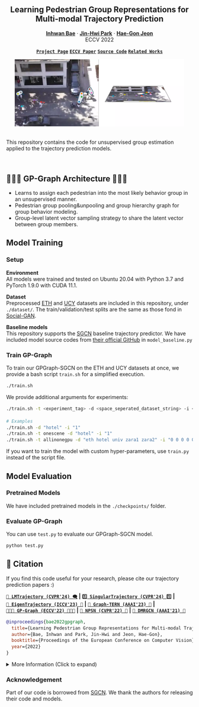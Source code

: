<h2 align="center">Learning Pedestrian Group Representations for<br>Multi-modal Trajectory Prediction</h2>
<p align="center">
  <a href="https://InhwanBae.github.io/"><strong>Inhwan Bae</strong></a>
  ·  
  <a href="https://scholar.google.com/citations?user=0B-YoigAAAAJ"><strong>Jin-Hwi Park</strong></a>
  ·
  <a href="https://scholar.google.com/citations?user=Ei00xroAAAAJ"><strong>Hae-Gon Jeon</strong></a>
  <br>
  ECCV 2022
</p>

<p align="center">
  <a href="https://inhwanbae.github.io/publication/gpgraph/"><strong><code>Project Page</code></strong></a>
  <a href="https://arxiv.org/abs/2207.09953"><strong><code>ECCV Paper</code></strong></a>
  <a href="https://github.com/InhwanBae/GPGraph"><strong><code>Source Code</code></strong></a>
  <a href="#-citation"><strong><code>Related Works</code></strong></a>
</p>

<div align='center'>
  <img src="img/gpgraph-teaser-animated.webp" width=45%>
  <img src="img/gpgraph-hierarchy-animated.webp" width=45%>
</div>

<br>This repository contains the code for unsupervised group estimation applied to the trajectory prediction models.

<br>

## 🧑‍🤝‍🧑 GP-Graph Architecture 🧑‍🤝‍🧑
* Learns to assign each pedestrian into the most likely behavior group in an unsupervised manner.
* Pedestrian group pooling&unpooling and group hierarchy graph for group behavior modeling.
* Group-level latent vector sampling strategy to share the latent vector between group members.


## Model Training
### Setup
**Environment**
<br>All models were trained and tested on Ubuntu 20.04 with Python 3.7 and PyTorch 1.9.0 with CUDA 11.1.

**Dataset**
<br>Preprocessed [ETH](https://data.vision.ee.ethz.ch/cvl/aem/ewap_dataset_full.tgz) and [UCY](https://graphics.cs.ucy.ac.cy/research/downloads/crowd-data) datasets are included in this repository, under `./dataset/`. 
The train/validation/test splits are the same as those fond in [Social-GAN](https://github.com/agrimgupta92/sgan).

**Baseline models**
<br>This repository supports the [SGCN](https://arxiv.org/abs/2104.01528) baseline trajectory predictor.
We have included model source codes from [their official GitHub](https://github.com/shuaishiliu/SGCN/tree/0ff25cedc04852803787196e83c0bb941d724fc2) in `model_baseline.py` 

### Train GP-Graph
To train our GPGraph-SGCN on the ETH and UCY datasets at once, we provide a bash script `train.sh` for a simplified execution.
```bash
./train.sh
```
We provide additional arguments for experiments: 
```bash
./train.sh -t <experiment_tag> -d <space_seperated_dataset_string> -i <space_seperated_gpu_id_string>

# Examples
./train.sh -d "hotel" -i "1"
./train.sh -t onescene -d "hotel" -i "1"
./train.sh -t allinonegpu -d "eth hotel univ zara1 zara2" -i "0 0 0 0 0"
```
If you want to train the model with custom hyper-parameters, use `train.py` instead of the script file.


## Model Evaluation
### Pretrained Models
We have included pretrained models in the `./checkpoints/` folder.

### Evaluate GP-Graph
You can use `test.py` to evaluate our GPGraph-SGCN model. 
```bash
python test.py
```


## 📖 Citation
If you find this code useful for your research, please cite our trajectory prediction papers :)

[**`💬 LMTrajectory (CVPR'24) 🗨️`**](https://github.com/InhwanBae/LMTrajectory) **|**
[**`1️⃣ SingularTrajectory (CVPR'24) 1️⃣`**](https://github.com/InhwanBae/SingularTrajectory) **|**
[**`🌌 EigenTrajectory (ICCV'23) 🌌`**](https://github.com/InhwanBae/EigenTrajectory) **|** 
[**`🚩 Graph‑TERN (AAAI'23) 🚩`**](https://github.com/InhwanBae/GraphTERN) **|**
[**`🧑‍🤝‍🧑 GP‑Graph (ECCV'22) 🧑‍🤝‍🧑`**](https://github.com/InhwanBae/GPGraph) **|**
[**`🎲 NPSN (CVPR'22) 🎲`**](https://github.com/InhwanBae/NPSN) **|**
[**`🧶 DMRGCN (AAAI'21) 🧶`**](https://github.com/InhwanBae/DMRGCN)

```bibtex
@inproceedings{bae2022gpgraph,
  title={Learning Pedestrian Group Representations for Multi-modal Trajectory Prediction},
  author={Bae, Inhwan and Park, Jin-Hwi and Jeon, Hae-Gon},
  booktitle={Proceedings of the European Conference on Computer Vision},
  year={2022}
}
```
<details>
  <summary>More Information (Click to expand)</summary>

```bibtex
@inproceedings{bae2024lmtrajectory,
  title={Can Language Beat Numerical Regression? Language-Based Multimodal Trajectory Prediction},
  author={Bae, Inhwan and Lee, Junoh and Jeon, Hae-Gon},
  booktitle={Proceedings of the IEEE/CVF Conference on Computer Vision and Pattern Recognition},
  year={2024}
}

@inproceedings{bae2024singulartrajectory,
  title={SingularTrajectory: Universal Trajectory Predictor Using Diffusion Model},
  author={Bae, Inhwan and Park, Young-Jae and Jeon, Hae-Gon},
  booktitle={Proceedings of the IEEE/CVF Conference on Computer Vision and Pattern Recognition},
  year={2024}
}

@inproceedings{bae2023eigentrajectory,
  title={EigenTrajectory: Low-Rank Descriptors for Multi-Modal Trajectory Forecasting},
  author={Bae, Inhwan and Oh, Jean and Jeon, Hae-Gon},
  booktitle={Proceedings of the IEEE/CVF International Conference on Computer Vision},
  year={2023}
}

@article{bae2023graphtern,
  title={A Set of Control Points Conditioned Pedestrian Trajectory Prediction},
  author={Bae, Inhwan and Jeon, Hae-Gon},
  journal={Proceedings of the AAAI Conference on Artificial Intelligence},
  year={2023}
}

@inproceedings{bae2022npsn,
  title={Non-Probability Sampling Network for Stochastic Human Trajectory Prediction},
  author={Bae, Inhwan and Park, Jin-Hwi and Jeon, Hae-Gon},
  booktitle={Proceedings of the IEEE/CVF Conference on Computer Vision and Pattern Recognition},
  year={2022}
}

@article{bae2021dmrgcn,
  title={Disentangled Multi-Relational Graph Convolutional Network for Pedestrian Trajectory Prediction},
  author={Bae, Inhwan and Jeon, Hae-Gon},
  journal={Proceedings of the AAAI Conference on Artificial Intelligence},
  year={2021}
}
```
</details>

### Acknowledgement
Part of our code is borrowed from [SGCN](https://github.com/shuaishiliu/SGCN/tree/0ff25cedc04852803787196e83c0bb941d724fc2). 
We thank the authors for releasing their code and models.
